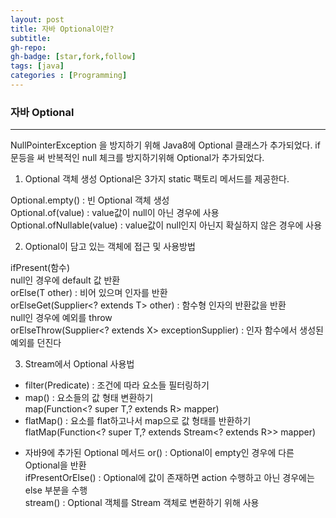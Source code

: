 ```yaml
---
layout: post
title: 자바 Optional이란?
subtitle:
gh-repo:
gh-badge: [star,fork,follow]
tags: [java]
categories : [Programming]
---
```


### 자바 Optional
---
 NullPointerException 을 방지하기 위해 Java8에 Optional 클래스가 추가되었다.
 if문등을 써 반복적인 null 체크를 방지하기위해 Optional<T>가 추가되었다.


 1. Optional 객체 생성
Optional은 3가지 static 팩토리 메서드를 제공한다.  
  
Optional.empty() : 빈 Optional 객체 생성  
Optional.of(value) : value값이 null이 아닌 경우에 사용  
Optional.ofNullable(value) : value값이 null인지 아닌지 확실하지 않은 경우에 사용  

 2. Optional이 담고 있는 객체에 접근 및 사용방법  

ifPresent(함수)  
null인 경우에 default 값 반환  
orElse(T other) : 비어 있으며 인자를 반환  
orElseGet(Supplier<? extends T> other) : 함수형 인자의 반환값을 반환  
null인 경우에 예외를 throw  
orElseThrow(Supplier<? extends X> exceptionSupplier) : 인자 함수에서 생성된 예외를 던진다  

 3. Stream에서 Optional 사용법
  - filter(Predicate) : 조건에 따라 요소들 필터링하기  
  - map() : 요소들의 값 형태 변환하기  
    map(Function<? super T,? extends R> mapper)  
  - flatMap() : 요소를 flat하고나서 map으로 값 형태를 반환하기  
    flatMap(Function<? super T,? extends Stream<? extends R>> mapper)  


    
* 자바9에 추가된 Optional 메서드
or() : Optional이 empty인 경우에 다른 Optional을 반환  
ifPresentOrElse() : Optional에 값이 존재하면 action 수행하고 아닌 경우에는 else 부분을 수행  
stream() : Optional 객체를 Stream 객체로 변환하기 위해 사용  